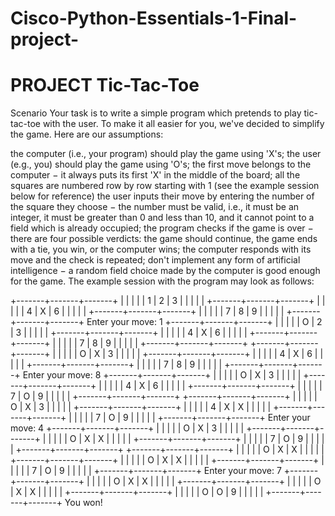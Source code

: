 # Cisco-Python-Essentials-1-Final-project-
# PROJECT  Tic-Tac-Toe
Scenario
Your task is to write a simple program which pretends to play tic-tac-toe with the user. To make it all easier for you, we've decided to simplify the game. Here are our assumptions:

the computer (i.e., your program) should play the game using 'X's;
the user (e.g., you) should play the game using 'O's;
the first move belongs to the computer − it always puts its first 'X' in the middle of the board;
all the squares are numbered row by row starting with 1 (see the example session below for reference)
the user inputs their move by entering the number of the square they choose − the number must be valid, i.e., it must be an integer, it must be greater than 0 and less than 10, and it cannot point to a field which is already occupied;
the program checks if the game is over − there are four possible verdicts: the game should continue, the game ends with a tie, you win, or the computer wins;
the computer responds with its move and the check is repeated;
don't implement any form of artificial intelligence − a random field choice made by the computer is good enough for the game.
The example session with the program may look as follows:

+-------+-------+-------+
|       |       |       |
|   1   |   2   |   3   |
|       |       |       |
+-------+-------+-------+
|       |       |       |
|   4   |   X   |   6   |
|       |       |       |
+-------+-------+-------+
|       |       |       |
|   7   |   8   |   9   |
|       |       |       |
+-------+-------+-------+
Enter your move: 1
+-------+-------+-------+
|       |       |       |
|   O   |   2   |   3   |
|       |       |       |
+-------+-------+-------+
|       |       |       |
|   4   |   X   |   6   |
|       |       |       |
+-------+-------+-------+
|       |       |       |
|   7   |   8   |   9   |
|       |       |       |
+-------+-------+-------+
+-------+-------+-------+
|       |       |       |
|   O   |   X   |   3   |
|       |       |       |
+-------+-------+-------+
|       |       |       |
|   4   |   X   |   6   |
|       |       |       |
+-------+-------+-------+
|       |       |       |
|   7   |   8   |   9   |
|       |       |       |
+-------+-------+-------+
Enter your move: 8
+-------+-------+-------+
|       |       |       |
|   O   |   X   |   3   |
|       |       |       |
+-------+-------+-------+
|       |       |       |
|   4   |   X   |   6   |
|       |       |       |
+-------+-------+-------+
|       |       |       |
|   7   |   O   |   9   |
|       |       |       |
+-------+-------+-------+
+-------+-------+-------+
|       |       |       |
|   O   |   X   |   3   |
|       |       |       |
+-------+-------+-------+
|       |       |       |
|   4   |   X   |   X   |
|       |       |       |
+-------+-------+-------+
|       |       |       |
|   7   |   O   |   9   |
|       |       |       |
+-------+-------+-------+
Enter your move: 4
+-------+-------+-------+
|       |       |       |
|   O   |   X   |   3   |
|       |       |       |
+-------+-------+-------+
|       |       |       |
|   O   |   X   |   X   |
|       |       |       |
+-------+-------+-------+
|       |       |       |
|   7   |   O   |   9   |
|       |       |       |
+-------+-------+-------+
+-------+-------+-------+
|       |       |       |
|   O   |   X   |   X   |
|       |       |       |
+-------+-------+-------+
|       |       |       |
|   O   |   X   |   X   |
|       |       |       |
+-------+-------+-------+
|       |       |       |
|   7   |   O   |   9   |
|       |       |       |
+-------+-------+-------+
Enter your move: 7
+-------+-------+-------+
|       |       |       |
|   O   |   X   |   X   |
|       |       |       |
+-------+-------+-------+
|       |       |       |
|   O   |   X   |   X   |
|       |       |       |
+-------+-------+-------+
|       |       |       |
|   O   |   O   |   9   |
|       |       |       |
+-------+-------+-------+
You won!
                        
